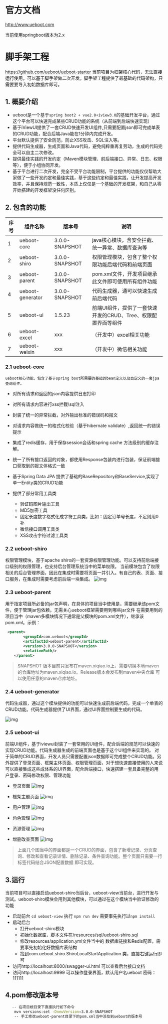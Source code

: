 # 官方文档

http://www.ueboot.com

当前使用springboot版本为2.x

# 脚手架工程
 https://github.com/ueboot/ueboot-starter
   当前项目为框架核心代码，无法直接运行使用，可以基于脚手架做二次开发。脚手架工程提供了最基础的代码架构，只需要要导入初始数据库即可。
## 1. 概要介绍
  - ueboot是一个基于`spring boot2 + vue2.0+iview3.0`的基础开发平台，通过这个平台可以快速完成某些CRUD功能的系统（从前端到后端快速实现）
  - 基于iViewUI提供了一套CRUD快速开发UI组件,只需要配置json即可完成单表的CRUD功能，配合后端Java能在1分钟内完成开发。
  - 平台默认提供了安全防范，防止XSS攻击、SQL注入等。
  - 提供代码生成器，生成页面和Java代码，避免纯粹重再复劳动，生成的代码完全可以自主二次修改。
  - 提供最佳实践的开发约定（Maven模块管理、前后端接口、异常、日志、权限等），便于小组协同开发。
  - 基于平台进行二次开发，完全不受平台功能限制，平台提供的功能仅仅帮助大家做了一些开发约定和最佳实践，基于这些约定和最佳实践，让开发提高开发效率，并且保持规范一致性，本质上仅仅是一个基础的开发框架，和自己从零开始搭建的开发框架没任何区别。

 
## 2. 包含的功能


| 序号 | 组件名称 | 版本号 |说明 |
| ------ | ------ | ------ |------ |
1 | ueboot-core | 3.0.0-SNAPSHOT|java核心模块，含安全拦截、统一异常、数据库查询等
2 | ueboot-shiro|3.0.0-SNAPSHOT|权限管理模块，包含了整个权限功能后端代码和前端页面
3 | ueboot-parent|3.0.0-SNAPSHOT|pom.xml文件，开发项目继承此文件即可使用所有组件功能
4 | ueboot-generator|3.0.0-SNAPSHOT|代码生成器，通可以快速生成前后端代码
5 | ueboot-ui|1.5.23|前端UI组件，提供了一套快速开发的CRUD、Tree、权限配置界面等组件
6 | ueboot-excel|xxx|（开发中）excel相关功能
7 | ueboot-weixin|xxx|（开发中）微信相关功能



### 2.1 ueboot-core
    ueboot核心功能，包含了基于spring boot所需要的基础的bean定义以及自定义的一套jpa查询组件。

- 对所有请求和返回的json内容提供日志打印

- 对所有请求内容进行xss拦截\sql注入

- 封装了统一的异常拦截，对外输出标准的错误码和报文

- 对请求内容做统一的格式化校验（基于hibernate validate）,返回统一的错误提示

- 集成了redis缓存，用于保存session会话和spring cache 方法级别的缓存注解。

- 统一了所有接口返回的对象，都使用Response包装内进行包装，保证前端接口获取到的报文体格式一致

- 基于Spring Data JPA 提供了基础的BaseRepository和BaseService,实现了单一Entity类的CRUD功能

- 提供了部分常用工具类
    - 验证码图片输出工具
    - MD5加密工具
    - 固定长度数字格式化成字符工具类，比如：固定订单号长度，不足则用0补
    - 微信接口调用工具类
    - XSS攻击字符过滤工具类
    
### 2.2 ueboot-shiro
权限管理模块，基于apache shiro的一套资源权限管理功能。可以支持前后端接口级别的权限管理，也支持后台管理系统当中的菜单权限。
当前模块包含了权限相关的后台管理界面，因此在集成时需要将页面一并引入。有自己的表、页面、接口服务，在集成时需要考虑前后端一块集成。
  ![img](docs/images/ueboot-shiro.png)
    
### 2.3 ueboot-parent
用于指定项目所必备的jar包声明，在具体的项目当中使用是，需要继承该pom文件，便于管理jar包依赖，无需关心ueboot框架需要用到哪些jar文件
在需要用到的项目当中（maven多模块情况下通常是父模块的pom.xml文件），继承该pom.xml。示例：
    
``` xml
 <parent>
        <groupId>com.ueboot</groupId>
        <artifactId>ueboot-parent</artifactId>
        <version>3.0.0-SNAPSHOT</version>
        <relativePath/> 
    </parent>
```
> SNAPSHOT 版本目前只发布在maven.xiqiao.io上，需要切换本地maven的仓库地址为maven.xiqiao.io。Release版本会发布到maven中央仓库
可以使用任意的maven仓库地址。    
  
### 2.4 ueboot-generator
    
代码生成器，通过这个模块提供的功能可以快速生成前后端代码，完成一个单表的CRUD功能。代码生成器提供了UI界面，通过UI界面控制要生成的代码。
  
![img](docs/images/代码生成器.png)
    

### 2.5 ueboot-ui
前端UI组件，基于iviewui封装了一套常用的UI组件，配合后端的规范可以快速的实现CRUD功能。代码生成器生成的前端页面也是基于这个UI组件来实现的。
对于简单的CRUD界面，开发人员只需要配置json数据即可完成整个CRUD功能。另外提供了登录页面、框架主体页面、权限管理页面，对于想快速直接使用的人来说
可以直接集成这些成体系的UI界面，配合后端接口，快速搭建一套具备完整的用户登录、密码修改权限、管理功能

- 登录页面
  ![img](docs/images/shiro/login.png)
    
- 框架主题页面
  ![img](docs/images/shiro/main.png)
  
- 用户管理
  ![img](docs/images/shiro/用户管理.gif) 
   
- 角色管理
  ![img](docs/images/shiro/角色管理.gif) 
   
- 资源管理
  ![img](docs/images/shiro/资源管理.gif)  
  
- 增删改查页面
   ![img](docs/images/shiro/CRUD.gif)  

> 上面几个图当中的界面都是一个CRUD的界面，包含了新增记录、分页查询、修改和查看记录详情、删除记录、条件查询功能。整个页面只需要一行标签代码结合JSON配置数据
即可实现。


## 3.运行

当前项目可以直接启动ueboot-shiro当后台，ueboot-view当前台，进行开发与测试。ueboot-shiro模块会用到其他模块，可以通过在这个模块当中验证修改的功能

- 启动前台
`cd ueboot-view` 执行 `npm run dev` 需要事先执行过`npm install`
- 启动后台
    - 打开ueboot-shiro模块
    - 初始化数据库，脚本文件在/resources/sql/ueboot-shiro.sql
    - 修改resources/application.yml文件当中的 数据库链接和Redis配置，需要事先初始化好数据库表结构
    - 找到com.ueboot.shiro.ShiroLocalStartApplication 类，直接右键运行即可
- 访问http://localhost:8000/swagger-ui.html 可以查看后台接口文档
- 访问http://localhost:9999 可以操作登录界面，默认用户名ueboot 密码：111111
    
    
## 4.pom修改版本号
```bash
   -- 在项目根目录下直接执行如下命令
    mvn versions:set -DnewVersion=3.0.0-SNAPSHOT
    -- 手工修改ueboot-parent目录下的pom.xml当中涉及到ueboot的版本号

```
